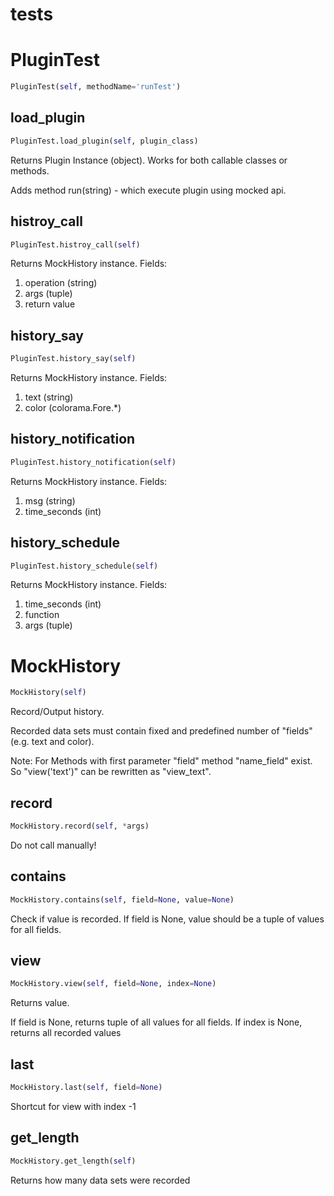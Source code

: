 # tests

# PluginTest
```python
PluginTest(self, methodName='runTest')
```

## load_plugin
```python
PluginTest.load_plugin(self, plugin_class)
```

Returns Plugin Instance (object).
Works for both callable classes or methods.

Adds method run(string) - which execute plugin using mocked api.

## histroy_call
```python
PluginTest.histroy_call(self)
```

Returns MockHistory instance. Fields:

1. operation (string)
2. args (tuple)
3. return value

## history_say
```python
PluginTest.history_say(self)
```

Returns MockHistory instance. Fields:

1. text (string)
2. color (colorama.Fore.*)

## history_notification
```python
PluginTest.history_notification(self)
```

Returns MockHistory instance. Fields:

1. msg (string)
2. time_seconds (int)

## history_schedule
```python
PluginTest.history_schedule(self)
```

Returns MockHistory instance. Fields:

1. time_seconds (int)
2. function
3. args (tuple)

# MockHistory
```python
MockHistory(self)
```

Record/Output history.

Recorded data sets must contain fixed and predefined number of "fields" (e.g. text and color).

Note: For Methods with first parameter "field" method "name_field" exist.
So "view('text')" can be rewritten as "view_text".

## record
```python
MockHistory.record(self, *args)
```

Do not call manually!

## contains
```python
MockHistory.contains(self, field=None, value=None)
```

Check if value is recorded.
If field is None, value should be a tuple of values
for all fields.

## view
```python
MockHistory.view(self, field=None, index=None)
```

Returns value.

If field is None, returns tuple of all values for all fields.
If index is None, returns all recorded values

## last
```python
MockHistory.last(self, field=None)
```
Shortcut for view with index -1
## get_length
```python
MockHistory.get_length(self)
```
Returns how many data sets were recorded
